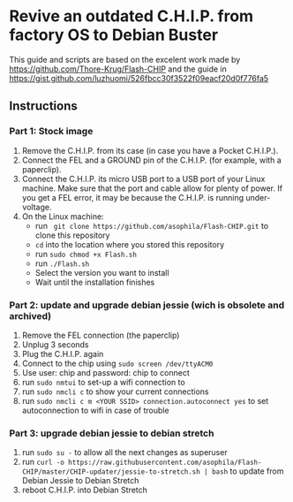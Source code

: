 # Revive an outdated C.H.I.P. from factory OS to Debian Buster
This guide and scripts are based on the excelent work made by https://github.com/Thore-Krug/Flash-CHIP and the guide in https://gist.github.com/luzhuomi/526fbcc30f3522f09eacf20d0f776fa5

## Instructions
### Part 1: Stock image
1. Remove the C.H.I.P. from its case (in case you have a Pocket C.H.I.P.).
2. Connect the FEL and a GROUND pin of the C.H.I.P. (for example, with a paperclip).
3. Connect the C.H.I.P. its micro USB port to a USB port of your Linux machine. Make sure that the port and cable allow for plenty of power. If you get a FEL error, it may be because the C.H.I.P. is running under-voltage.
4. On the Linux machine:
    - run ` git clone https://github.com/asophila/Flash-CHIP.git` to clone this repository
    - `cd` into the location where you stored this repository
    - run `sudo chmod +x Flash.sh`
    - run `./Flash.sh`
    - Select the version you want to install
    - Wait until the installation finishes
    
### Part 2: update and upgrade debian jessie (wich is obsolete and archived)
1. Remove the FEL connection (the paperclip)
2. Unplug 3 seconds
3. Plug the C.H.I.P. again
4. Connect to the chip using `sudo screen /dev/ttyACM0`
5. Use user: chip  and password: chip to connect
6. run `sudo nmtui` to set-up a wifi connection to <YOUR SSID>
7. run `sudo nmcli c` to show your current connections
8. run `sudo nmcli c m <YOUR SSID> connection.autoconnect yes` to set autoconnection to <YOUR SSID> wifi in case of trouble
    
### Part 3: upgrade debian jessie to debian stretch
1. run `sudo su -` to allow all the next changes as superuser
2. run `curl -o https://raw.githubusercontent.com/asophila/Flash-CHIP/master/CHIP-updater/jessie-to-stretch.sh | bash` to update from Debian Jessie to Debian Stretch
3. reboot C.H.I.P. into Debian Stretch
